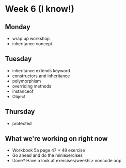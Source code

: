 # Week 6 (I know!)

## Monday
- wrap up workshop
- inheritance concept

## Tuesday
- inheritance extends keyword
- constructors and inheritance
- polymorphism
- overriding methods
- instanceof
- Object


## Thursday
- protected

## What we're working on right now
- Workbook 5a page 47 + 48 exercise
- Go ahead and do the miniexercises
- Done? Have a look at exercises/week6 > noncode oop